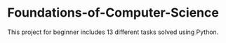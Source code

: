 # Foundations-of-Computer-Science

This project for beginner includes 13 different tasks solved using Python.
